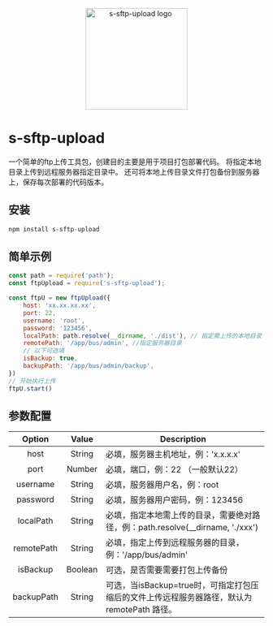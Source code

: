 <p align="center">
  <a href="#安装">
    <img alt="s-sftp-upload logo" src="https://img.xwyue.com/i/2024/09/30/66fa59c2cb6f9.png" width="200">
  </a>
  <br/>
</p>


# s-sftp-upload

一个简单的ftp上传工具包，创建目的主要是用于项目打包部署代码。
将指定本地目录上传到远程服务器指定目录中。
还可将本地上传目录文件打包备份到服务器上，保存每次部署的代码版本。



## 安装

```javascript
npm install s-sftp-upload
```



## 简单示例

``` javascript
const path = require('path');
const ftpUpload = require('s-sftp-upload');

const ftpU = new ftpUpload({
    host: 'xx.xx.xx.xx',
    port: 22,
    username: 'root',
    password: '123456',
    localPath: path.resolve(__dirname, './dist'), // 指定需上传的本地目录
    remotePath: '/app/bus/admin', //指定服务器目录
    // 以下可选填
    isBackup: true,
    backupPath: '/app/bus/admin/backup',
})
// 开始执行上传
ftpU.start()
```



## 参数配置

|   Option   |  Value  | Description                                                  |
| :--------: | :-----: | ------------------------------------------------------------ |
|    host    | String  | 必填，服务器主机地址，例：’x.x.x.x'                          |
|    port    | Number  | 必填，端口，例：22 （一般默认22）                            |
|  username  | String  | 必填，服务器用户名，例：root                                 |
|  password  | String  | 必填，服务器用户密码，例：123456                             |
| localPath  | String  | 必填，指定本地需上传的目录，需要绝对路径，例：path.resolve(__dirname, './xxx') |
| remotePath | String  | 必填，指定上传到远程服务器的目录，例：'/app/bus/admin'       |
|  isBackup  | Boolean | 可选，是否需要需要打包上传备份                               |
| backupPath | String  | 可选，当isBackup=true时，可指定打包压缩后的文件上传远程服务器路径，默认为 remotePath 路径。 |

